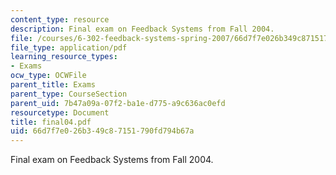 ```yaml
---
content_type: resource
description: Final exam on Feedback Systems from Fall 2004.
file: /courses/6-302-feedback-systems-spring-2007/66d7f7e026b349c87151790fd794b67a_final04.pdf
file_type: application/pdf
learning_resource_types:
- Exams
ocw_type: OCWFile
parent_title: Exams
parent_type: CourseSection
parent_uid: 7b47a09a-07f2-ba1e-d775-a9c636ac0efd
resourcetype: Document
title: final04.pdf
uid: 66d7f7e0-26b3-49c8-7151-790fd794b67a
---
```

Final exam on Feedback Systems from Fall 2004.

